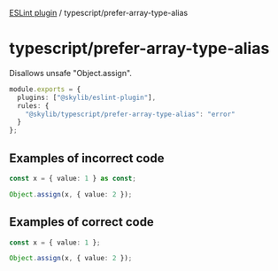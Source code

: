 [ESLint plugin](https://ilyub.github.io/eslint-plugin/) / typescript/prefer-array-type-alias

# typescript/prefer-array-type-alias

Disallows unsafe "Object.assign".

```ts
module.exports = {
  plugins: ["@skylib/eslint-plugin"],
  rules: {
    "@skylib/typescript/prefer-array-type-alias": "error"
  }
};
```

## Examples of incorrect code

```ts
const x = { value: 1 } as const;

Object.assign(x, { value: 2 });
```

## Examples of correct code

```ts
const x = { value: 1 };

Object.assign(x, { value: 2 });
```